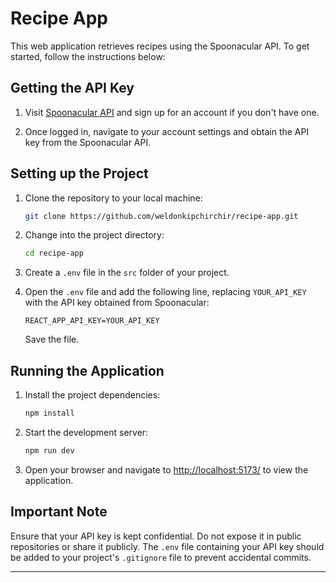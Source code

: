 # Recipe App

This web application retrieves recipes using the Spoonacular API. To get started, follow the instructions below:

## Getting the API Key

1. Visit [Spoonacular API](https://spoonacular.com/food-api) and sign up for an account if you don't have one.

2. Once logged in, navigate to your account settings and obtain the API key from the Spoonacular API.

## Setting up the Project

1. Clone the repository to your local machine:

   ```bash
   git clone https://github.com/weldonkipchirchir/recipe-app.git
   ```

2. Change into the project directory:

   ```bash
   cd recipe-app
   ```

3. Create a `.env` file in the `src` folder of your project.

4. Open the `.env` file and add the following line, replacing `YOUR_API_KEY` with the API key obtained from Spoonacular:

   ```env
   REACT_APP_API_KEY=YOUR_API_KEY
   ```

   Save the file.

## Running the Application

1. Install the project dependencies:

   ```bash
   npm install
   ```

2. Start the development server:

   ```bash
   npm run dev
   ```

3. Open your browser and navigate to [http://localhost:5173/](http://localhost:5173/) to view the application.

## Important Note

Ensure that your API key is kept confidential. Do not expose it in public repositories or share it publicly. The `.env` file containing your API key should be added to your project's `.gitignore` file to prevent accidental commits.

---

